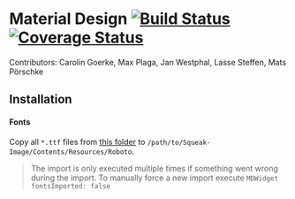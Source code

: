 # Material Design [![Build Status](https://travis-ci.org/hpi-swa-teaching/SWT18-Project-13.svg?branch=master)](https://travis-ci.org/hpi-swa-teaching/SWT18-Project-13) [![Coverage Status](https://coveralls.io/repos/github/hpi-swa-teaching/SWT18-Project-13/badge.svg?branch=master)](https://coveralls.io/github/hpi-swa-teaching/SWT18-Project-13?branch=master)

Contributors: Carolin Goerke, Max Plaga, Jan Westphal, Lasse Steffen, Mats Pörschke


## Installation

#### Fonts
Copy all `*.ttf` files from [this folder](https://github.com/hpi-swa-teaching/SWT18-Project-13/tree/master/build-support/fonts) to `/path/to/Squeak-Image/Contents/Resources/Roboto`.
> The import is only executed multiple times if something went wrong during the import.
> To manually force a new import execute `MDWidget fontsImported: false`
